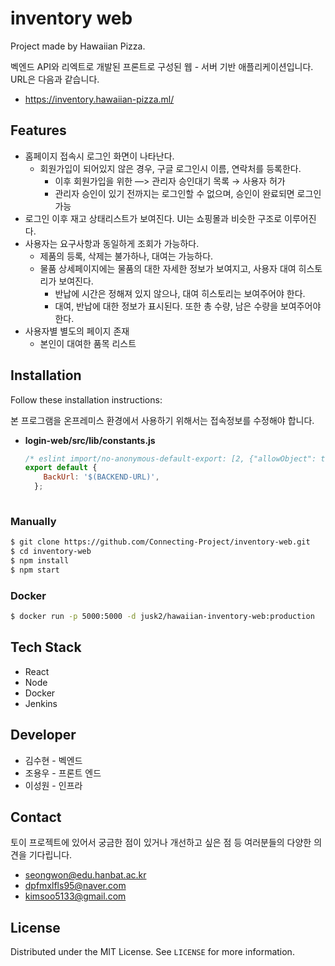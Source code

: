 # inventory web

Project made by Hawaiian Pizza.

벡엔드 API와 리엑트로 개발된 프론트로 구성된 웹 - 서버 기반 애플리케이션입니다. URL은 다음과 같습니다.

- https://inventory.hawaiian-pizza.ml/

## Features

- 홈페이지 접속시 로그인 화면이 나타난다.
  - 회원가입이 되어있지 않은 경우, 구글 로그인시 이름, 연락처를 등록한다.
    - 이후 회원가입을 위한 —> 관리자 승인대기 목록 → 사용자 허가
    - 관리자 승인이 있기 전까지는 로그인할 수 없으며, 승인이 완료되면 로그인 가능
- 로그인 이후 재고 상태리스트가 보여진다. UI는 쇼핑몰과 비슷한 구조로 이루어진다.
- 사용자는 요구사항과 동일하게 조회가 가능하다.
  - 제품의 등록, 삭제는 불가하나, 대여는 가능하다.
  - 물품 상세페이지에는 물품의 대한 자세한 정보가 보여지고, 사용자 대여 히스토리가 보여진다.
    - 반납에 시간은 정해져 있지 않으나, 대여 히스토리는 보여주어야 한다.
    - 대여, 반납에 대한 정보가 표시된다. 또한 총 수량, 남은 수량을 보여주어야 한다.
- 사용자별 별도의 페이지 존재
  - 본인이 대여한 품목 리스트

## Installation

Follow these installation instructions:

본 프로그램을 온프레미스 환경에서 사용하기 위해서는 접속정보를 수정해야 합니다. 

* **login-web/src/lib/constants.js** 

  ```javascript
  /* eslint import/no-anonymous-default-export: [2, {"allowObject": true}] */
  export default {
      BackUrl: '$(BACKEND-URL)',
    };
    
  ```

  

### Manually

```bash
$ git clone https://github.com/Connecting-Project/inventory-web.git
$ cd inventory-web
$ npm install 
$ npm start
```

### Docker

```bash
$ docker run -p 5000:5000 -d jusk2/hawaiian-inventory-web:production
```



## Tech Stack

- React
- Node
- Docker
- Jenkins

## Developer

- 김수현 - 벡엔드
- 조용우 - 프론트 엔드
- 이성원 - 인프라

## Contact

토이 프로젝트에 있어서 궁금한 점이 있거나 개선하고 싶은 점 등 여러분들의 다양한 의견을 기다립니다.

- [seongwon@edu.hanbat.ac.kr](mailto:seongwon@edu.hanbat.ac.kr)
- [dpfmxlfls95@naver.com](mailto:dpfmxlfls95@naver.com)
- [kimsoo5133@gmail.com](mailto:kimsoo5133@gmail.com)

## License

Distributed under the MIT License. See `LICENSE` for more information.